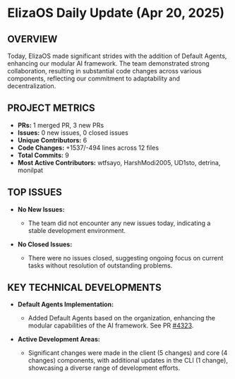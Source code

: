 # ElizaOS Daily Update (Apr 20, 2025)

## OVERVIEW 
Today, ElizaOS made significant strides with the addition of Default Agents, enhancing our modular AI framework. The team demonstrated strong collaboration, resulting in substantial code changes across various components, reflecting our commitment to adaptability and decentralization.

## PROJECT METRICS
- **PRs:** 1 merged PR, 3 new PRs
- **Issues:** 0 new issues, 0 closed issues
- **Unique Contributors:** 6
- **Code Changes:** +1537/-494 lines across 12 files
- **Total Commits:** 9
- **Most Active Contributors:** wtfsayo, HarshModi2005, UD1sto, detrina, monilpat

## TOP ISSUES
- **No New Issues:** 
  - The team did not encounter any new issues today, indicating a stable development environment.
  
- **No Closed Issues:** 
  - There were no issues closed, suggesting ongoing focus on current tasks without resolution of outstanding problems.

## KEY TECHNICAL DEVELOPMENTS
- **Default Agents Implementation:**
  - Added Default Agents based on the organization, enhancing the modular capabilities of the AI framework. See PR [#4323](https://github.com/elizaos/eliza/pull/4323).

- **Active Development Areas:**
  - Significant changes were made in the client (5 changes) and core (4 changes) components, with additional updates in the CLI (1 change), showcasing a diverse range of development efforts.